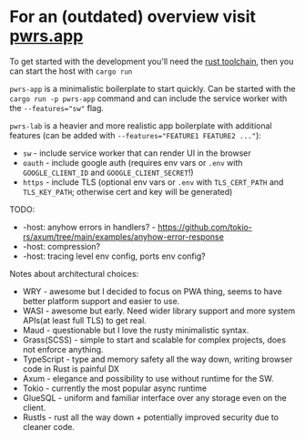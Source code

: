# For an (outdated) overview visit [pwrs.app](https://pwrs.app/)

To get started with the development you'll need the [rust toolchain](https://rustup.rs/), then you can start the host with `cargo run`

`pwrs-app` is a minimalistic boilerplate to start quickly. Can be started with the `cargo run -p pwrs-app` command and can include the service worker with the `--features="sw"` flag.

`pwrs-lab` is a heavier and more realistic app boilerplate with additional features (can be added with `--features="FEATURE1 FEATURE2 ..."`):
* `sw` - include service worker that can render UI in the browser 
* `oauth` - include google auth (requires env vars or `.env` with `GOOGLE_CLIENT_ID` and `GOOGLE_CLIENT_SECRET`!)  
* `https` - include TLS (optional env vars or `.env` with `TLS_CERT_PATH` and `TLS_KEY_PATH`; otherwise cert and key will be generated)

TODO:
* -host: anyhow errors in handlers? - https://github.com/tokio-rs/axum/tree/main/examples/anyhow-error-response
* -host: compression?
* -host: tracing level env config, ports env config?

Notes about architectural choices:
* WRY - awesome but I decided to focus on PWA thing, seems to have better platform support and easier to use. 
* WASI - awesome but early. Need wider library support and more system APIs(at least full TLS) to get real.
* Maud - questionable but I love the rusty minimalistic syntax.
* Grass(SCSS) - simple to start and scalable for complex projects, does not enforce anything. 
* TypeScript - type and memory safety all the way down, writing browser code in Rust is painful DX
* Axum - elegance and possibility to use without runtime for the SW.
* Tokio - currently the most popular async runtime
* GlueSQL - uniform and familiar interface over any storage even on the client.
* Rustls - rust all the way down + potentially improved security due to cleaner code.
